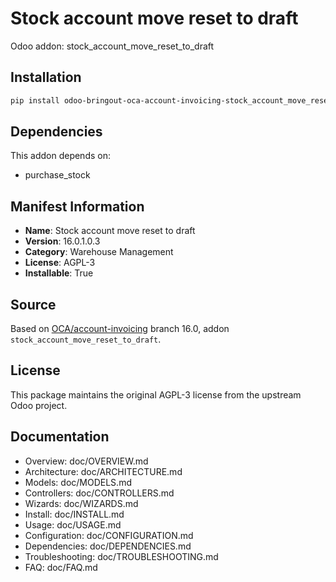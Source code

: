 # Stock account move reset to draft

Odoo addon: stock_account_move_reset_to_draft

## Installation

```bash
pip install odoo-bringout-oca-account-invoicing-stock_account_move_reset_to_draft
```

## Dependencies

This addon depends on:
- purchase_stock

## Manifest Information

- **Name**: Stock account move reset to draft
- **Version**: 16.0.1.0.3
- **Category**: Warehouse Management
- **License**: AGPL-3
- **Installable**: True

## Source

Based on [OCA/account-invoicing](https://github.com/OCA/account-invoicing) branch 16.0, addon `stock_account_move_reset_to_draft`.

## License

This package maintains the original AGPL-3 license from the upstream Odoo project.

## Documentation

- Overview: doc/OVERVIEW.md
- Architecture: doc/ARCHITECTURE.md
- Models: doc/MODELS.md
- Controllers: doc/CONTROLLERS.md
- Wizards: doc/WIZARDS.md
- Install: doc/INSTALL.md
- Usage: doc/USAGE.md
- Configuration: doc/CONFIGURATION.md
- Dependencies: doc/DEPENDENCIES.md
- Troubleshooting: doc/TROUBLESHOOTING.md
- FAQ: doc/FAQ.md
